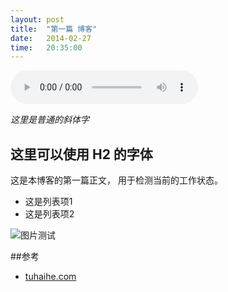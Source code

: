 ```yaml
---
layout: post
title:  "第一篇 博客"
date:   2014-02-27
time:   20:35:00
---
```

<audio controls=true autoplay="true">
  <source src="{{ site.defmusic }}">
</audio>

*这里是普通的斜体字*
## 这里可以使用 H2 的字体


这是本博客的第一篇正文，
用于检测当前的工作状态。

<ul>
<li>这是列表项1</li> 
<li>这是列表项2</li>
</ul>

<img src="http://rootkiter.github.io/image/test.jpg" title="图片测试" align="center">

##参考

* [tuhaihe.com][1]

[1]: http://tuhaihe.com

